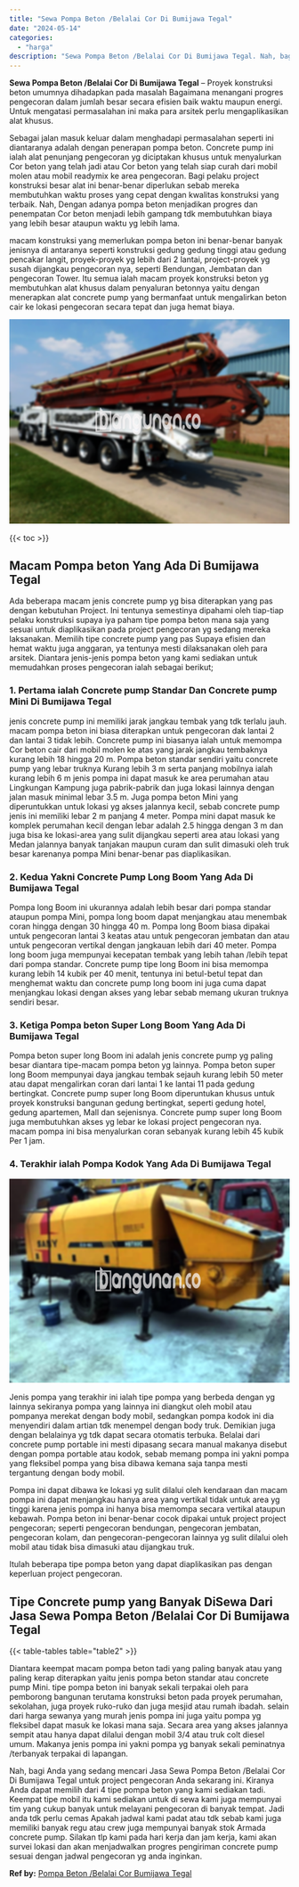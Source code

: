 ```yaml
---
title: "Sewa Pompa Beton /Belalai Cor Di Bumijawa Tegal"
date: "2024-05-14"
categories: 
  - "harga"
description: "Sewa Pompa Beton /Belalai Cor Di Bumijawa Tegal. Nah, bagi Anda yang sedang mencari Jasa Sewa Pompa Beton /Belalai Cor Di Bumijawa Tegal untuk project pengec..."
---
```


**Sewa Pompa Beton /Belalai Cor Di Bumijawa Tegal** – Proyek konstruksi beton umumnya dihadapkan pada masalah Bagaimana menangani progres pengecoran dalam jumlah besar secara efisien baik waktu maupun energi. Untuk mengatasi permasalahan ini maka para arsitek perlu mengaplikasikan alat khusus.

Sebagai jalan masuk keluar dalam menghadapi permasalahan seperti ini diantaranya adalah dengan penerapan pompa beton. Concrete pump ini ialah alat penunjang pengecoran yg diciptakan khusus untuk menyalurkan Cor beton yang telah jadi atau Cor beton yang telah siap curah dari mobil molen atau mobil readymix ke area pengecoran. Bagi pelaku project konstruksi besar alat ini benar-benar diperlukan sebab mereka membutuhkan waktu proses yang cepat dengan kwalitas konstruksi yang terbaik. Nah, Dengan adanya pompa beton menjadikan progres dan penempatan Cor beton menjadi lebih gampang tdk membutuhkan biaya yang lebih besar ataupun waktu yg lebih lama.

macam konstruksi yang memerlukan pompa beton ini benar-benar banyak jenisnya di antaranya seperti konstruksi gedung gedung tinggi atau gedung pencakar langit, proyek-proyek yg lebih dari 2 lantai, project-proyek yg susah dijangkau pengecoran nya, seperti Bendungan, Jembatan dan pengecoran Tower. Itu semua ialah macam proyek konstruksi beton yg membutuhkan alat khusus dalam penyaluran betonnya yaitu dengan menerapkan alat concrete pump yang bermanfaat untuk mengalirkan beton cair ke lokasi pengecoran secara tepat dan juga hemat biaya.

![Sewa Pompa Beton /Belalai Cor Di Bumijawa Tegal](/images/sewa-concrete-pump-18.png)

{{< toc >}}

## Macam Pompa beton Yang Ada Di Bumijawa Tegal

Ada beberapa macam jenis concrete pump yg bisa diterapkan yang pas dengan kebutuhan Project. Ini tentunya semestinya dipahami oleh tiap-tiap pelaku konstruksi supaya iya paham tipe pompa beton mana saja yang sesuai untuk diaplikasikan pada project pengecoran yg sedang mereka laksanakan. Memilih tipe concrete pump yang pas Supaya efisien dan hemat waktu juga anggaran, ya tentunya mesti dilaksanakan oleh para arsitek. Diantara jenis-jenis pompa beton yang kami sediakan untuk memudahkan proses pengecoran ialah sebagai berikut;

### 1\. Pertama ialah Concrete pump Standar Dan Concrete pump Mini Di Bumijawa Tegal

jenis concrete pump ini memiliki jarak jangkau tembak yang tdk terlalu jauh. macam pompa beton ini biasa diterapkan untuk pengecoran dak lantai 2 dan lantai 3 tidak lebih. Concrete pump ini biasanya ialah untuk memompa Cor beton cair dari mobil molen ke atas yang jarak jangkau tembaknya kurang lebih 18 hingga 20 m. Pompa beton standar sendiri yaitu concrete pump yang lebar truknya Kurang lebih 3 m serta panjang mobilnya ialah kurang lebih 6 m jenis pompa ini dapat masuk ke area perumahan atau Lingkungan Kampung juga pabrik-pabrik dan juga lokasi lainnya dengan jalan masuk minimal lebar 3.5 m. Juga pompa beton Mini yang diperuntukkan untuk lokasi yg akses jalannya kecil, sebab concrete pump jenis ini memiliki lebar 2 m panjang 4 meter. Pompa mini dapat masuk ke komplek perumahan kecil dengan lebar adalah 2.5 hingga dengan 3 m dan juga bisa ke lokasi-area yang sulit dijangkau seperti area atau lokasi yang Medan jalannya banyak tanjakan maupun curam dan sulit dimasuki oleh truk besar karenanya pompa Mini benar-benar pas diaplikasikan.

### 2\. Kedua Yakni Concrete Pump Long Boom Yang Ada Di Bumijawa Tegal

Pompa long Boom ini ukurannya adalah lebih besar dari pompa standar ataupun pompa Mini, pompa long boom dapat menjangkau atau menembak coran hingga dengan 30 hingga 40 m. Pompa long Boom biasa dipakai untuk pengecoran lantai 3 keatas atau untuk pengecoran jembatan dan atau untuk pengecoran vertikal dengan jangkauan lebih dari 40 meter. Pompa long boom juga mempunyai kecepatan tembak yang lebih tahan /lebih tepat dari pompa standar. Concrete pump tipe long Boom ini bisa memompa kurang lebih 14 kubik per 40 menit, tentunya ini betul-betul tepat dan menghemat waktu dan concrete pump long boom ini juga cuma dapat menjangkau lokasi dengan akses yang lebar sebab memang ukuran truknya sendiri besar.

### 3\. Ketiga Pompa beton Super Long Boom Yang Ada Di Bumijawa Tegal

Pompa beton super long Boom ini adalah jenis concrete pump yg paling besar diantara tipe-macam pompa beton yg lainnya. Pompa beton super long Boom mempunyai daya jangkau tembak sejauh kurang lebih 50 meter atau dapat mengalirkan coran dari lantai 1 ke lantai 11 pada gedung bertingkat. Concrete pump super long Boom diperuntukan khusus untuk proyek konstruksi bangunan gedung bertingkat, seperti gedung hotel, gedung apartemen, Mall dan sejenisnya. Concrete pump super long Boom juga membutuhkan akses yg lebar ke lokasi project pengecoran nya. macam pompa ini bisa menyalurkan coran sebanyak kurang lebih 45 kubik Per 1 jam.

### 4\. Terakhir ialah Pompa Kodok Yang Ada Di Bumijawa Tegal

![Sewa Pompa Beton /Belalai Cor Di Bumijawa Tegal](/images/sewa-concrete-pump-29.png)

Jenis pompa yang terakhir ini ialah tipe pompa yang berbeda dengan yg lainnya sekiranya pompa yang lainnya ini diangkut oleh mobil atau pompanya merekat dengan body mobil, sedangkan pompa kodok ini dia menyendiri dalam artian tdk menempel dengan body truk. Demikian juga dengan belalainya yg tdk dapat secara otomatis terbuka. Belalai dari concrete pump portable ini mesti dipasang secara manual makanya disebut dengan pompa portable atau kodok, sebab memang pompa ini yakni pompa yang fleksibel pompa yang bisa dibawa kemana saja tanpa mesti tergantung dengan body mobil.

Pompa ini dapat dibawa ke lokasi yg sulit dilalui oleh kendaraan dan macam pompa ini dapat menjangkau hanya area yang vertikal tidak untuk area yg tinggi karena jenis pompa ini hanya bisa memompa secara vertikal ataupun kebawah. Pompa beton ini benar-benar cocok dipakai untuk project project pengecoran; seperti pengecoran bendungan, pengecoran jembatan, pengecoran kolam, dan pengecoran-pengecoran lainnya yg sulit dilalui oleh mobil atau tidak bisa dimasuki atau dijangkau truk.

Itulah beberapa tipe pompa beton yang dapat diaplikasikan pas dengan keperluan project pengecoran.

## Tipe Concrete pump yang Banyak DiSewa Dari Jasa Sewa Pompa Beton /Belalai Cor Di Bumijawa Tegal

{{< table-tables table="table2" >}}

Diantara keempat macam pompa beton tadi yang paling banyak atau yang paling kerap diterapkan yaitu jenis pompa beton standar atau concrete pump Mini. tipe pompa beton ini banyak sekali terpakai oleh para pemborong bangunan terutama konstruksi beton pada proyek perumahan, sekolahan, juga proyek ruko-ruko dan juga mesjid atau rumah ibadah. selain dari harga sewanya yang murah jenis pompa ini juga yaitu pompa yg fleksibel dapat masuk ke lokasi mana saja. Secara area yang akses jalannya sempit atau hanya dapat dilalui dengan mobil 3/4 atau truk colt diesel umum. Makanya jenis pompa ini yakni pompa yg banyak sekali peminatnya /terbanyak terpakai di lapangan.

Nah, bagi Anda yang sedang mencari Jasa Sewa Pompa Beton /Belalai Cor Di Bumijawa Tegal untuk project pengecoran Anda sekarang ini. Kiranya Anda dapat memilih dari 4 tipe pompa beton yang kami sediakan tadi. Keempat tipe mobil itu kami sediakan untuk di sewa kami juga mempunyai tim yang cukup banyak untuk melayani pengecoran di banyak tempat. Jadi anda tdk perlu cemas Apakah jadwal kami padat atau tdk sebab kami juga memiliki banyak regu atau crew juga mempunyai banyak stok Armada concrete pump. Silakan tlp kami pada hari kerja dan jam kerja, kami akan survei lokasi dan akan menjadwalkan progres pengiriman concrete pump sesuai dengan jadwal pengecoran yg anda inginkan.

**Ref by:** [Pompa Beton /Belalai Cor Bumijawa Tegal](https://id.wikipedia.org/wiki/Pompa)
